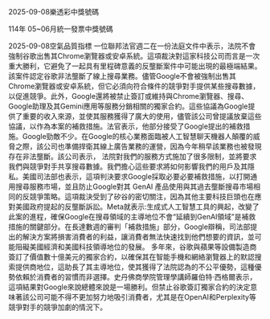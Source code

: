
2025-09-08樂透彩中獎號碼

                                
114年 05~06月統一發票中獎號碼
                             
2025-09-08空氣品質指標
                              一位聯邦法官週二在一份法庭文件中表示，法院不會強制谷歌出售其Chrome瀏覽器或安卓系統。這項裁決對這家科技公司而言是一次重大勝利，它避免了一起具有里程碑意義的反壟斷案件中可能出現的最極端結果。該案件認定谷歌非法壟斷了線上搜尋業務。儘管Google不會被強制出售其Chrome瀏覽器或安卓系統，但它必須向符合條件的競爭對手提供某些搜尋數據，以促進競爭。此外，Google還將被禁止簽訂或維持與Chrome瀏覽器、搜尋、Google助理及其Gemini應用等服務分銷相關的獨家合約。這些協議為Google提供了重要的收入來源，並使其服務獲得了廣大的使用，儘管該公司曾提議放棄這些協議，以作為本案的補救措施。法官表示，他部分接受了Google提出的補救措施。Google勁敵不少。在Google的核心業務面臨被人工智慧聊天機器人顛覆的威脅之際，該公司也準備捍衛其線上廣告業務的運營，因為今年稍早該業務也被發現存在非法壟斷。該公司表示， 法院對我們的服務方式施加了很多限制，並將要求我們與競爭對手共享搜尋數據。我們擔心這些要求將如何影響我們的用戶及其隱私。美國司法部也表示，這項判決要求Google採取必要必要補救措施，以打開通用搜尋服務市場，並且防止Google對其 GenAI 產品使用與其過去壟斷搜尋市場相同的反競爭策略。這項裁決受到了矽谷的密切關注，因為其他主要科技巨頭也在應對美國政府提起的反壟斷訴訟。Meta就表示:生成式人工智慧工具的興起，改變了此案的進程，確保Google在搜尋領域的主導地位不會“延續到GenAI領域”是補救措施的關鍵部分。在長達數週的審判「補救措施」部分，Google辯稱，司法部提出的解決方案將損害消費者的利益，讓消費者無法快速找到他們想要的資訊，並可能阻礙美國經濟和美國科技領導地位的發展。 多年來，谷歌與蘋果等設備製造商簽訂了價值數十億美元的獨家合約，以確保其在智能手機和網絡瀏覽器上的默認搜索提供商地位，這助長了其主導地位，使其獲得了法院認為的不公平優勢，這種優勢依賴於消費者的習慣而非選擇。史丹佛商學院管理學講師羅伯特·西格爾表示，這項結果對Google來說總體來說是一場勝利。但禁止谷歌簽訂獨家合約的決定意味著該公司可能不得不更加努力地吸引消費者，尤其是在OpenAI和Perplexity等競爭對手的競爭加劇的情況下。